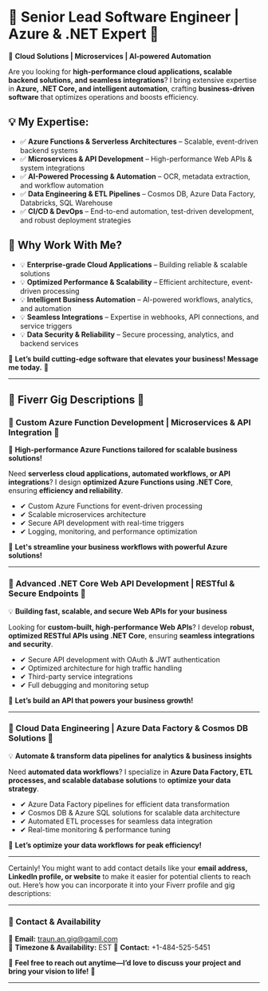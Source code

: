 # 🚀 Senior Lead Software Engineer | Azure & .NET Expert 🚀
🔹 **Cloud Solutions | Microservices | AI-powered Automation**

Are you looking for **high-performance cloud applications, scalable backend solutions, and seamless integrations**? I bring extensive expertise in **Azure, .NET Core, and intelligent automation**, crafting **business-driven software** that optimizes operations and boosts efficiency.

## 💡 My Expertise:
- ✅ **Azure Functions & Serverless Architectures** – Scalable, event-driven backend systems  
- ✅ **Microservices & API Development** – High-performance Web APIs & system integrations  
- ✅ **AI-Powered Processing & Automation** – OCR, metadata extraction, and workflow automation  
- ✅ **Data Engineering & ETL Pipelines** – Cosmos DB, Azure Data Factory, Databricks, SQL Warehouse  
- ✅ **CI/CD & DevOps** – End-to-end automation, test-driven development, and robust deployment strategies  

## 📌 Why Work With Me?
- 💡 **Enterprise-grade Cloud Applications** – Building reliable & scalable solutions  
- 💡 **Optimized Performance & Scalability** – Efficient architecture, event-driven processing  
- 💡 **Intelligent Business Automation** – AI-powered workflows, analytics, and automation  
- 💡 **Seamless Integrations** – Expertise in webhooks, API connections, and service triggers  
- 💡 **Data Security & Reliability** – Secure processing, analytics, and backend services  

📩 **Let’s build cutting-edge software that elevates your business! Message me today.** 🚀  

---

## 🌟 Fiverr Gig Descriptions 🌟

### 🚀 Custom Azure Function Development | Microservices & API Integration 🚀
🔹 **High-performance Azure Functions tailored for scalable business solutions!**

Need **serverless cloud applications, automated workflows, or API integrations**? I design **optimized Azure Functions using .NET Core**, ensuring **efficiency and reliability**.

- ✔ Custom Azure Functions for event-driven processing  
- ✔ Scalable microservices architecture  
- ✔ Secure API development with real-time triggers  
- ✔ Logging, monitoring, and performance optimization  

📩 **Let's streamline your business workflows with powerful Azure solutions!**  

---

### 🔹 Advanced .NET Core Web API Development | RESTful & Secure Endpoints 🔹
💡 **Building fast, scalable, and secure Web APIs for your business**

Looking for **custom-built, high-performance Web APIs**? I develop **robust, optimized RESTful APIs using .NET Core**, ensuring **seamless integrations and security**.

- ✔ Secure API development with OAuth & JWT authentication  
- ✔ Optimized architecture for high traffic handling  
- ✔ Third-party service integrations  
- ✔ Full debugging and monitoring setup  

🚀 **Let’s build an API that powers your business growth!**  

---

### 🔹 Cloud Data Engineering | Azure Data Factory & Cosmos DB Solutions 🔹
💡 **Automate & transform data pipelines for analytics & business insights**

Need **automated data workflows**? I specialize in **Azure Data Factory, ETL processes, and scalable database solutions** to **optimize your data strategy**.

- ✔ Azure Data Factory pipelines for efficient data transformation  
- ✔ Cosmos DB & Azure SQL solutions for scalable data architecture  
- ✔ Automated ETL processes for seamless data integration  
- ✔ Real-time monitoring & performance tuning  

📩 **Let’s optimize your data workflows for peak efficiency!**

--- 
Certainly! You might want to add contact details like your **email address, LinkedIn profile, or website** to make it easier for potential clients to reach out. Here’s how you can incorporate it into your Fiverr profile and gig descriptions:

---
### **📩 Contact & Availability**  
🔹 **Email:** traun.an.gig@gamil.com  
🔹 **Timezone & Availability:** EST
🔹 **Contact:** +1-484-525-5451 

💬 **Feel free to reach out anytime—I’d love to discuss your project and bring your vision to life!** 🚀  

---

